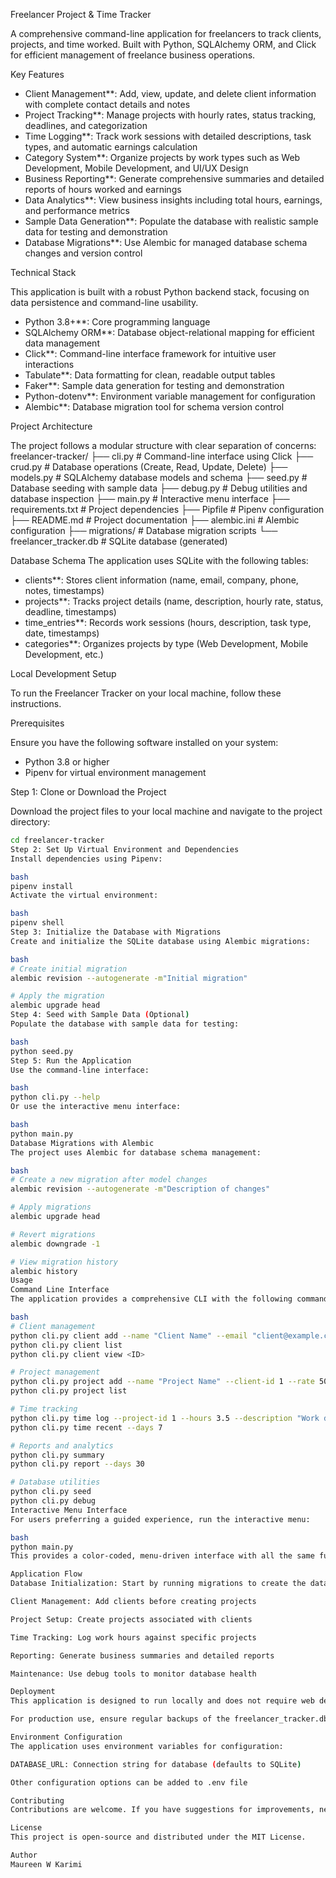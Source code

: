  Freelancer Project & Time Tracker

A comprehensive command-line application for freelancers to track clients, projects, and time worked. Built with Python, SQLAlchemy ORM, and Click for efficient management of freelance business operations.

Key Features

- Client Management**: Add, view, update, and delete client information with complete contact details and notes
- Project Tracking**: Manage projects with hourly rates, status tracking, deadlines, and categorization
- Time Logging**: Track work sessions with detailed descriptions, task types, and automatic earnings calculation
- Category System**: Organize projects by work types such as Web Development, Mobile Development, and UI/UX Design
- Business Reporting**: Generate comprehensive summaries and detailed reports of hours worked and earnings
- Data Analytics**: View business insights including total hours, earnings, and performance metrics
- Sample Data Generation**: Populate the database with realistic sample data for testing and demonstration
- Database Migrations**: Use Alembic for managed database schema changes and version control

 Technical Stack

This application is built with a robust Python backend stack, focusing on data persistence and command-line usability.

- Python 3.8+**: Core programming language
- SQLAlchemy ORM**: Database object-relational mapping for efficient data management
- Click**: Command-line interface framework for intuitive user interactions
- Tabulate**: Data formatting for clean, readable output tables
- Faker**: Sample data generation for testing and demonstration
- Python-dotenv**: Environment variable management for configuration
- Alembic**: Database migration tool for schema version control

Project Architecture

The project follows a modular structure with clear separation of concerns:
freelancer-tracker/
├── cli.py # Command-line interface using Click
├── crud.py # Database operations (Create, Read, Update, Delete)
├── models.py # SQLAlchemy database models and schema
├── seed.py # Database seeding with sample data
├── debug.py # Debug utilities and database inspection
├── main.py # Interactive menu interface
├── requirements.txt # Project dependencies
├── Pipfile # Pipenv configuration
├── README.md # Project documentation
├── alembic.ini # Alembic configuration
├── migrations/ # Database migration scripts
└── freelancer_tracker.db # SQLite database (generated)

Database Schema
The application uses SQLite with the following tables:

- clients**: Stores client information (name, email, company, phone, notes, timestamps)
- projects**: Tracks project details (name, description, hourly rate, status, deadline, timestamps)
- time_entries**: Records work sessions (hours, description, task type, date, timestamps)
- categories**: Organizes projects by type (Web Development, Mobile Development, etc.)

 Local Development Setup

To run the Freelancer Tracker on your local machine, follow these instructions.

Prerequisites

Ensure you have the following software installed on your system:

- Python 3.8 or higher
- Pipenv for virtual environment management

Step 1: Clone or Download the Project

Download the project files to your local machine and navigate to the project directory:

```bash
cd freelancer-tracker
Step 2: Set Up Virtual Environment and Dependencies
Install dependencies using Pipenv:

bash
pipenv install
Activate the virtual environment:

bash
pipenv shell
Step 3: Initialize the Database with Migrations
Create and initialize the SQLite database using Alembic migrations:

bash
# Create initial migration
alembic revision --autogenerate -m"Initial migration"

# Apply the migration
alembic upgrade head
Step 4: Seed with Sample Data (Optional)
Populate the database with sample data for testing:

bash
python seed.py
Step 5: Run the Application
Use the command-line interface:

bash
python cli.py --help
Or use the interactive menu interface:

bash
python main.py
Database Migrations with Alembic
The project uses Alembic for database schema management:

bash
# Create a new migration after model changes
alembic revision --autogenerate -m"Description of changes"

# Apply migrations
alembic upgrade head

# Revert migrations
alembic downgrade -1

# View migration history
alembic history
Usage
Command Line Interface
The application provides a comprehensive CLI with the following commands:

bash
# Client management
python cli.py client add --name "Client Name" --email "client@example.com"
python cli.py client list
python cli.py client view <ID>

# Project management
python cli.py project add --name "Project Name" --client-id 1 --rate 50.0
python cli.py project list

# Time tracking
python cli.py time log --project-id 1 --hours 3.5 --description "Work description"
python cli.py time recent --days 7

# Reports and analytics
python cli.py summary
python cli.py report --days 30

# Database utilities
python cli.py seed
python cli.py debug
Interactive Menu Interface
For users preferring a guided experience, run the interactive menu:

bash
python main.py
This provides a color-coded, menu-driven interface with all the same functionality.

Application Flow
Database Initialization: Start by running migrations to create the database schema

Client Management: Add clients before creating projects

Project Setup: Create projects associated with clients

Time Tracking: Log work hours against specific projects

Reporting: Generate business summaries and detailed reports

Maintenance: Use debug tools to monitor database health

Deployment
This application is designed to run locally and does not require web deployment. The SQLite database provides persistent storage, and all data remains on your local machine.

For production use, ensure regular backups of the freelancer_tracker.db file.

Environment Configuration
The application uses environment variables for configuration:

DATABASE_URL: Connection string for database (defaults to SQLite)

Other configuration options can be added to .env file

Contributing
Contributions are welcome. If you have suggestions for improvements, new features, or encounter any issues, please feel free to open an issue or submit a pull request.

License
This project is open-source and distributed under the MIT License.

Author
Maureen W Karimi
